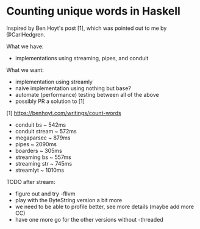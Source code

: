 # Counting unique words in Haskell

Inspired by Ben Hoyt's post [1], which was pointed out to me by
@CarlHedgren.

What we have:
- implementations using streaming, pipes, and conduit

What we want:
- implementation using streamly
- naive implementation using nothing but base?
- automate (performance) testing between all of the above
- possibly PR a solution to [1]




[1] https://benhoyt.com/writings/count-words





- conduit bs            ~  542ms
- conduit stream        ~  572ms
- megaparsec            ~  879ms
- pipes                 ~ 2090ms
- boarders              ~  305ms
- streaming bs          ~  557ms
- streaming str         ~  745ms
- streamlyt             ~ 1010ms





TODO after stream:
- figure out and try -fllvm
- play with the ByteString version a bit more
- we need to be able to profile better, see more details (maybe add more CC)
- have one more go for the other versions without -threaded



